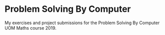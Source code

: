 # Problem Solving By Computer

My exercises and project submissions for the Problem Solving By Computer UOM Maths course 2019.
